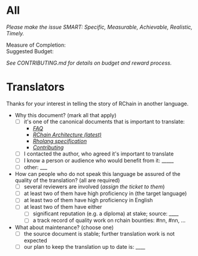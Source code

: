 # All

_Please make the issue SMART: Specific, Measurable, Achievable, Realistic, Timely._

Measure of Completion:  
Suggested Budget:

_See CONTRIBUTING.md for details on budget and reward process._

# Translators

Thanks for your interest in telling the story of RChain in another language.

  - Why this document? (mark all that apply)
    - [ ] it's one of the canonical documents that is important to translate:
      - _[FAQ](https://github.com/rchain/reference/blob/master/faq.md)_
      - _[RChain Architecture (latest)](http://rchain-architecture.readthedocs.io/en/latest/)_
      - _[Rholang specification](https://developer.rchain.coop/rholang-spec-0.2.pdf)_
      - _[Contributing](https://github.com/rchain/bounties/blob/master/CONTRIBUTING.md)_ 
    - [ ] I contacted the author, who agreed it's important to translate
    - [ ] I know a person or audience who would benefit from it: _____
    - [ ] other: ___
  - How can people who do not speak this language be assured of the quality of the translation? (all are required)
    - [ ] several reviewers are involved (_assign the ticket to them_)
    - [ ] at least two of them have high proficiency in (the target language)
    - [ ] at least two of them have high proficiency in English
    - [ ] at least two of them have either
       - [ ] significant reputation (e.g. a diploma) at stake; source: ____
       - [ ] a track record of quality work on rchain bounties: #nn, #nn, ...
  - What about maintenance? (choose one)
    - [ ] the source document is stable; further translation work is not expected
    - [ ] our plan to keep the translation up to date is: ____
